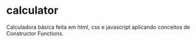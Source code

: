 # calculator
Calculadora básica feita em html, css e javascript aplicando conceitos de Constructor Functions.
